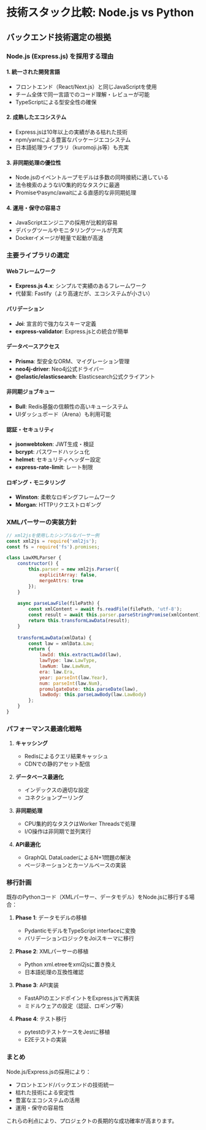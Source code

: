 # 技術スタック比較: Node.js vs Python

## バックエンド技術選定の根拠

### Node.js (Express.js) を採用する理由

#### 1. 統一された開発言語
- フロントエンド（React/Next.js）と同じJavaScriptを使用
- チーム全体で同一言語でのコード理解・レビューが可能
- TypeScriptによる型安全性の確保

#### 2. 成熟したエコシステム
- Express.jsは10年以上の実績がある枯れた技術
- npm/yarnによる豊富なパッケージエコシステム
- 日本語処理ライブラリ（kuromoji.js等）も充実

#### 3. 非同期処理の優位性
- Node.jsのイベントループモデルは多数の同時接続に適している
- 法令検索のようなI/O集約的なタスクに最適
- Promiseやasync/awaitによる直感的な非同期処理

#### 4. 運用・保守の容易さ
- JavaScriptエンジニアの採用が比較的容易
- デバッグツールやモニタリングツールが充実
- Dockerイメージが軽量で起動が高速

### 主要ライブラリの選定

#### Webフレームワーク
- **Express.js 4.x**: シンプルで実績のあるフレームワーク
- 代替案: Fastify（より高速だが、エコシステムが小さい）

#### バリデーション
- **Joi**: 宣言的で強力なスキーマ定義
- **express-validator**: Express.jsとの統合が簡単

#### データベースアクセス
- **Prisma**: 型安全なORM、マイグレーション管理
- **neo4j-driver**: Neo4j公式ドライバー
- **@elastic/elasticsearch**: Elasticsearch公式クライアント

#### 非同期ジョブキュー
- **Bull**: Redis基盤の信頼性の高いキューシステム
- UIダッシュボード（Arena）も利用可能

#### 認証・セキュリティ
- **jsonwebtoken**: JWT生成・検証
- **bcrypt**: パスワードハッシュ化
- **helmet**: セキュリティヘッダー設定
- **express-rate-limit**: レート制限

#### ロギング・モニタリング
- **Winston**: 柔軟なロギングフレームワーク
- **Morgan**: HTTPリクエストロギング

### XMLパーサーの実装方針

```javascript
// xml2jsを使用したシンプルなパーサー例
const xml2js = require('xml2js');
const fs = require('fs').promises;

class LawXMLParser {
    constructor() {
        this.parser = new xml2js.Parser({
            explicitArray: false,
            mergeAttrs: true
        });
    }
    
    async parseLawFile(filePath) {
        const xmlContent = await fs.readFile(filePath, 'utf-8');
        const result = await this.parser.parseStringPromise(xmlContent);
        return this.transformLawData(result);
    }
    
    transformLawData(xmlData) {
        const law = xmlData.Law;
        return {
            lawId: this.extractLawId(law),
            lawType: law.LawType,
            lawNum: law.LawNum,
            era: law.Era,
            year: parseInt(law.Year),
            num: parseInt(law.Num),
            promulgateDate: this.parseDate(law),
            lawBody: this.parseLawBody(law.LawBody)
        };
    }
}
```

### パフォーマンス最適化戦略

1. **キャッシング**
   - Redisによるクエリ結果キャッシュ
   - CDNでの静的アセット配信

2. **データベース最適化**
   - インデックスの適切な設定
   - コネクションプーリング

3. **非同期処理**
   - CPU集約的なタスクはWorker Threadsで処理
   - I/O操作は非同期で並列実行

4. **API最適化**
   - GraphQL DataLoaderによるN+1問題の解決
   - ページネーションとカーソルベースの実装

### 移行計画

既存のPythonコード（XMLパーサー、データモデル）をNode.jsに移行する場合：

1. **Phase 1**: データモデルの移植
   - PydanticモデルをTypeScript interfaceに変換
   - バリデーションロジックをJoiスキーマに移行

2. **Phase 2**: XMLパーサーの移植
   - Python xml.etreeをxml2jsに置き換え
   - 日本語処理の互換性確認

3. **Phase 3**: API実装
   - FastAPIのエンドポイントをExpress.jsで再実装
   - ミドルウェアの設定（認証、ロギング等）

4. **Phase 4**: テスト移行
   - pytestのテストケースをJestに移植
   - E2Eテストの実装

### まとめ

Node.js/Express.jsの採用により：
- フロントエンド/バックエンドの技術統一
- 枯れた技術による安定性
- 豊富なエコシステムの活用
- 運用・保守の容易性

これらの利点により、プロジェクトの長期的な成功確率が高まります。